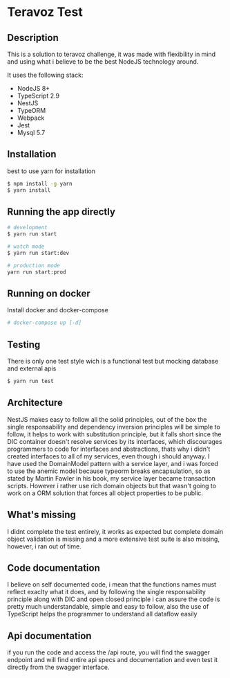 # Teravoz Test

## Description

This is a solution to teravoz challenge, it was made with flexibility in mind and using
what i believe to be the best NodeJS technology around.

It uses the following stack:
* NodeJS 8+
* TypeScript 2.9
* NestJS
* TypeORM
* Webpack
* Jest
* Mysql 5.7

## Installation

best to use yarn for installation
```bash
$ npm install -g yarn
$ yarn install
```

## Running the app directly

```bash
# development
$ yarn run start
```

```bash
# watch mode
$ yarn run start:dev
```

```bash
# production mode
yarn run start:prod
```

## Running on docker
Install docker and docker-compose

```bash
# docker-compose up [-d]
```

## Testing

There is only one test style wich is a functional test but mocking database and external apis

```bash
$ yarn run test
```

## Architecture

NestJS makes easy to follow all the solid principles, out of the box the single responsability 
and dependency inversion principles will be simple to follow, it helps to work with substitution
principle, but it falls short since the DIC container doesn't resolve services by its
interfaces, which discourages programmers to code for interfaces and abstractions, 
thats why i didn't created interfaces to all of my services, even though i should anyway.
I have used the DomainModel pattern with a service layer, and i was forced to use the
anemic model because typeorm breaks encapsulation, so as stated by Martin Fawler in his
book, my service layer became transaction scripts. However i rather use rich domain objects
but that wasn't going to work on a ORM solution that forces all object properties to be
public.

## What's missing

I didnt complete the test entirely, it works as expected but complete domain object validation
is missing and a more extensive test suite is also missing, however, i ran out of time.

## Code documentation

I believe on self documented code, i mean that the functions names must reflect exaclty
what it does, and by following the single responsability principle along with DIC and
open closed principle i can assure the code is pretty much understandable, simple and 
easy to follow, also the use of TypeScript helps the programmer to understand all dataflow
easily

## Api documentation

if you run the code and access the /api route, you will find the swagger endpoint and
will find entire api specs and documentation and even test it directly from the swagger
interface.